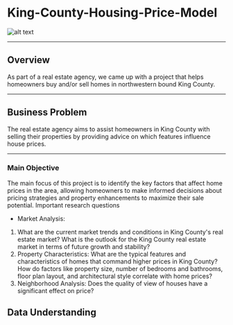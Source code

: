 # King-County-Housing-Price-Model
![alt text](Image.jpg)
***
## Overview
As part of a real estate agency, we came up with a project that helps homeowners buy and/or sell homes in northwestern bound King County.
***
## Business Problem
The real estate agency aims to assist homeowners in King County with selling their properties by providing advice on which features influence house prices.
***
### Main Objective
The main focus of this project is to identify the key factors that affect home prices in the area, allowing homeowners to make informed decisions about pricing strategies and property enhancements to maximize their sale potential.
Important research questions
- Market Analysis:
1. What are the current market trends and conditions in King County's real estate market?
What is the outlook for the King County real estate market in terms of future growth and stability?
2. Property Characteristics:
What are the typical features and characteristics of homes that command higher prices in King County?
How do factors like property size, number of bedrooms and bathrooms, floor plan layout, and architectural style correlate with home prices?
3. Neighborhood Analysis:
Does the quality of view of houses have a significant effect on price?

## Data Understanding